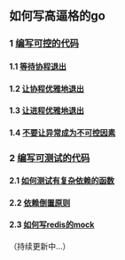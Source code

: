## 如何写高逼格的go
### 1 [编写可控的代码](<zh/01.0.md>)
#### 1.1 [等待协程退出](<zh/01.1.md>)
#### 1.2 [让协程优雅地退出](<zh/01.2.md>)
#### 1.3 [让进程优雅地退出](<zh/01.3.md>)
#### 1.4 [不要让异常成为不可控因素](<zh/01.4.md>)
### 2 [编写可测试的代码](<zh/02.0.md>)
#### 2.1 [如何测试有复杂依赖的函数](<zh/02.1.md>)
#### 2.2 [依赖倒置原则](<zh/02.2.md>)
#### 2.3 [如何写redis的mock](<zh/02.3.md>)

（持续更新中...）